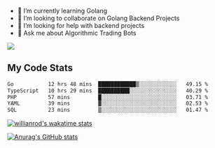 
- 🌱 I’m currently learning Golang
- 👯 I’m looking to collaborate on Golang Backend Projects
- 🤔 I’m looking for help with backend projects
- 💬 Ask me about Algorithmic Trading Bots

![](https://github-profile-trophy.vercel.app/?username=kevinbarrero)

## My Code Stats

<!--START_SECTION:waka-->

```txt
Go           12 hrs 48 mins  ████████████▒░░░░░░░░░░░░   49.15 %
TypeScript   10 hrs 29 mins  ██████████░░░░░░░░░░░░░░░   40.29 %
PHP          57 mins         █░░░░░░░░░░░░░░░░░░░░░░░░   03.71 %
YAML         39 mins         ▓░░░░░░░░░░░░░░░░░░░░░░░░   02.53 %
SQL          23 mins         ▒░░░░░░░░░░░░░░░░░░░░░░░░   01.47 %
```

<!--END_SECTION:waka-->

[![willianrod's wakatime stats](https://github-readme-stats.vercel.app/api/wakatime?username=holdandup&layout=compact&theme=react&custom_title=Wakatime%20All%20Time%20Stats&langs_count=8)](https://github.com/anuraghazra/github-readme-stats)

[![Anurag's GitHub stats](https://github-readme-stats.vercel.app/api?username=Kevinbarrero)](https://github.com/anuraghazra/github-readme-stats)




